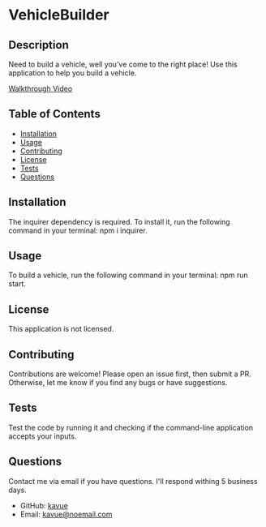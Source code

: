 # VehicleBuilder

## Description
Need to build a vehicle, well you've come to the right place! Use this application to help you build a vehicle.

<a href="https://drive.google.com/file/d/1zZ7i0KgUzf3pEUsAhDDQHhnqIdnZP6TI/view?usp=drive_link">Walkthrough Video</a>

## Table of Contents
* [Installation](#installation)
* [Usage](#usage)
* [Contributing](#contributing)
* [License](#license)
* [Tests](#tests)
* [Questions](#questions)

## Installation
The inquirer dependency is required. To install it, run the following command in your terminal: npm i inquirer.

## Usage
To build a vehicle, run the following command in your terminal: npm run start.

## License
This application is not licensed. 

## Contributing
Contributions are welcome! Please open an issue first, then submit a PR. Otherwise, let me know if you find any bugs or have suggestions. 

## Tests
Test the code by running it and checking if the command-line application accepts your inputs.

## Questions
Contact me via email if you have questions. I'll respond withing 5 business days.

* GitHub: [kavue](https://github.com/kavue)
* Email: [kavue@noemail.com](mailto:kavue@noemail.com)
        
